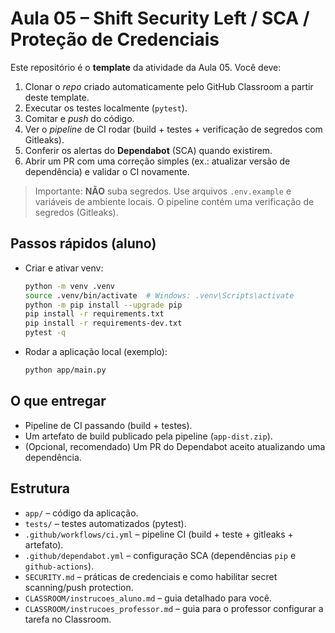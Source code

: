 # Aula 05 – Shift Security Left / SCA / Proteção de Credenciais

Este repositório é o **template** da atividade da Aula 05. Você deve:
1. Clonar o *repo* criado automaticamente pelo GitHub Classroom a partir deste template.
2. Executar os testes localmente (`pytest`).
3. Comitar e *push* do código.
4. Ver o *pipeline* de CI rodar (build + testes + verificação de segredos com Gitleaks).
5. Conferir os alertas do **Dependabot** (SCA) quando existirem.
6. Abrir um PR com uma correção simples (ex.: atualizar versão de dependência) e validar o CI novamente.

> Importante: **NÃO** suba segredos. Use arquivos `.env.example` e variáveis de ambiente locais. O pipeline contém uma verificação de segredos (Gitleaks).

## Passos rápidos (aluno)
- Criar e ativar venv:
  ```bash
  python -m venv .venv
  source .venv/bin/activate  # Windows: .venv\Scripts\activate
  python -m pip install --upgrade pip
  pip install -r requirements.txt
  pip install -r requirements-dev.txt
  pytest -q
  ```
- Rodar a aplicação local (exemplo):
  ```bash
  python app/main.py
  ```

## O que entregar
- Pipeline de CI passando (build + testes).
- Um artefato de build publicado pela pipeline (`app-dist.zip`).
- (Opcional, recomendado) Um PR do Dependabot aceito atualizando uma dependência.

## Estrutura
- `app/` – código da aplicação.
- `tests/` – testes automatizados (pytest).
- `.github/workflows/ci.yml` – pipeline CI (build + teste + gitleaks + artefato).
- `.github/dependabot.yml` – configuração SCA (dependências `pip` e `github-actions`).
- `SECURITY.md` – práticas de credenciais e como habilitar secret scanning/push protection.
- `CLASSROOM/instrucoes_aluno.md` – guia detalhado para você.
- `CLASSROOM/instrucoes_professor.md` – guia para o professor configurar a tarefa no Classroom.
